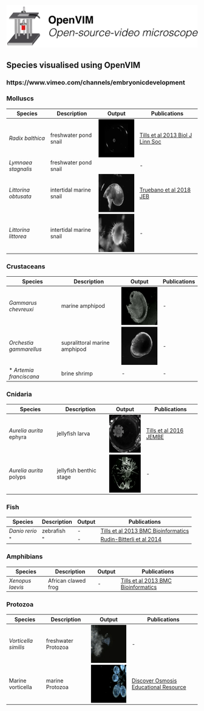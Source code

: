 
<p align="center">
<img src="assets/OpenVIMLogo.png" width="800"/>
<h2 align="left">Species visualised using OpenVIM</h1>
<h3 align="left">https://www.vimeo.com/channels/embryonicdevelopment</h1>
</p>

### Molluscs

| Species     | Description | Output | Publications |
| ------------- | ------------- | ------------- | ------------- |
| *Radix balthica* | freshwater pond snail | <img src="assets/RapidRadixbalthicaTimeLapse12s.gif" title= "Radix balthica" height = "100" align="center"> | [Tills et al 2013 Biol J Linn Soc](https://academic.oup.com/biolinnean/article/110/3/581/2415874)  |
| *Lymnaea stagnalis* | freshwater pond snail|   | - | - |
 | *Littorina obtusata* | intertidal marine snail | <img src="assets/obtusata.gif" title= "Littorina obtusata" height = "100" align="center"> | [Truebano et al 2018 JEB](http://jeb.biologists.org/content/221/8/jeb171629)  
| *Littorina littorea* | intertidal marine snail | <img src="assets/littorea.gif" title= "Gammarus chevreuxi" height = "100" align="center"> |  - |


### Crustaceans

| Species     | Description | Output | Publications |
| ------------- | ------------- | ------------- | ------------- |
| *Gammarus chevreuxi*  | marine amphipod | <img src="assets/GammarusChevHatching.gif" title= "Gammarus chevreuxi" height = "100" align="center">| - |
| *Orchestia gammarellus*  | supralittoral marine amphipod   | <img src="assets/orchestia.gif" title= "Orchestia gammarellus" height = "100" align="center"> | - |
|* *Artemia franciscana*   |  brine shrimp   | - | - |

### Cnidaria

| Species     | Description | Output | Publications |
| ------------- | ------------- | ------------- | ------------- |
| *Aurelia aurita* ephyra | jellyfish larva | <img src="assets/ephyra.gif" title= "ephyra" height = "100" align="center">| [Tills et al 2016 JEMBE](https://www.sciencedirect.com/science/article/pii/S0022098116300491) |
| *Aurelia aurita* polyps| jellyfish benthic stage | <img src="assets/jellyfishPolyps.gif" title= "ephyra" height = "100" align="center">| - |


### Fish

| Species     | Description | Output | Publications |
| ------------- | ------------- | ------------- | ------------- |
|*Danio rerio* | zebrafish |   -   | [Tills et al 2013 BMC Bioinformatics](https://bmcbioinformatics.biomedcentral.com/articles/10.1186/1471-2105-14-37) |
| " | " |   -   |[Rudin-Bitterli et al 2014](http://journals.plos.org/plosone/article?id=10.1371/journal.pone.0113235) |

### Amphibians

| Species     | Description | Output | Publications |
| ------------- | ------------- | ------------- | ------------- |
| *Xenopus laevis* | African clawed frog | - | [Tills et al 2013 BMC Bioinformatics](https://bmcbioinformatics.biomedcentral.com/articles/10.1186/1471-2105-14-37)|

### Protozoa

| Species     | Description | Output | Publications |
| ------------- | ------------- | ------------- | ------------- |
| *Vorticella similis* | freshwater Protozoa | <img src="assets/VorticellaSimilis.gif" title= "Vorticella similis" height = "100" align="center">| - |
| Marine vorticella | marine Protozoa | <img src="assets/marineVorticellaColony.gif" title= "Marine vorticella" height = "100" align="center">| [Discover Osmosis Educational Resource](http://www.discoverosmosis.com)|
